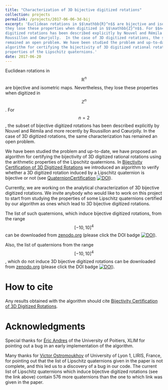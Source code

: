 ```yaml
---
title: "Characterization of 3D bijective digitized rotations"
collection: projects
permalink: /projects/2017-06-06-3d-bij
excerpt: 'Euclidean rotations in $$\mathbb{R}^n$$ are bijective and isometric maps. Nevertheless,
they lose these properties when digitized in $$\mathbb{Z}^n$$. For $$n=2$$, the subset of bijective
digitized rotations has been described explicitly by Nouvel and Rémila and more recently by
Roussillon and Cœurjolly.  In the case of 3D digitized rotations, the same characterization has
remained an open problem. We have been studied the problem and up-to-date, we have proposed an
algorithm for certifying the bijectivity of 3D digitized rational rotations using the arithmetic
properties of the Lipschitz quaternions.'
date: 2017-06-20
---
```

Euclidean rotations in $$\mathbb{R}^n$$ are bijective and isometric maps. Nevertheless, they lose
these properties when digitized in $$\mathbb{Z}^n$$. For $$n=2$$, the subset of bijective digitized
rotations has been described explicitly by Nouvel and Rémila and more recently by Roussillon and
Cœurjolly.  In the case of 3D digitized rotations, the same characterization has remained an open
problem.  

We have been studied the problem and up-to-date, we have proposed an algorithm for certifying the
bijectivity of 3D digitized rational rotations using the arithmetic properties of the Lipschitz
quaternions.  In [Bijectivity Certification of 3D Digitized
Rotations](../publication/2016-06-02-bijectivity-certification-of-3d-digitized-rotations) we
introduced an algorithm to verify whether a 3D digitized rotation induced by a Lipschitz quaternion
is bijective or not (see [QuaternionCertification](../software/2016-quaternion-cert)
[![DOI](https://zenodo.org/badge/DOI/10.5281/zenodo.814569.svg)](https://doi.org/10.5281/zenodo.814569)).

Currently, we are working on the analytical characterization of 3D bijective digitized rotations. We
invite anybody who would like to work on this project to start from studying the properties of some
Lipschitz quaternions certified by our algorithm as ones which lead to 3D bijective digitized
rotations. 

The list of such quaternions, which induce bijective digitized rotations, from the range
$$[-10,10]^4$$ can be downloaded from [zenodo.org](https://doi.org/10.5281/zenodo.814552) (please
click the DOI badge
[![DOI](https://zenodo.org/badge/DOI/10.5281/zenodo.814552.svg)](https://doi.org/10.5281/zenodo.814552)).

Also, the list of quaternions from the range $$[-10,10]^4$$, which do not induce 3D bijective
digitized rotations can be downloaded from [zenodo.org](https://doi.org/10.5281/zenodo.814607)
(please click the DOI badge
[![DOI](https://zenodo.org/badge/DOI/10.5281/zenodo.814607.svg)](https://doi.org/10.5281/zenodo.814607)).



How to cite
====

Any results obtained with the algorithm should cite [Bijectivity Certification of 3D Digitized
Rotations](../publication/2016-06-02-bijectivity-certification-of-3d-digitized-rotations).


Acknowledgments
====

Special thanks for [Éric Andres](https://xlim-sic.labo.univ-poitiers.fr/andres/index.php?lang=en) of
the University of Poitiers, XLIM for pointing out a bug in an early implementation of the algorithm.

Many thanks for [Victor Ostromoukhov](http://liris.cnrs.fr/victor.ostromoukhov/) of University of
Lyon 1, LIRIS, France, for pointing out that the list of Lipschitz quaternions given in the paper is
not complete, and this led us to a discovery of a bug in our code. The current list of Lipschitz
quaternions which induce bijective digitized rotations (see the link above) contain 576 more
quaternions than the one to which link was given in the paper.

